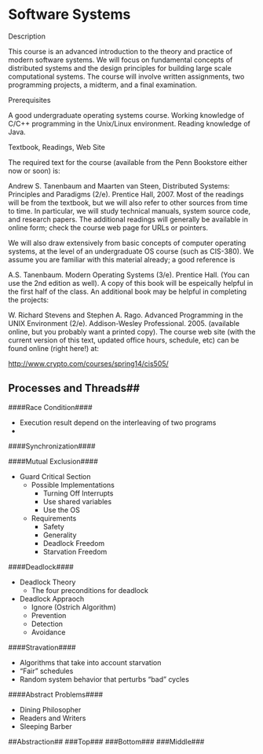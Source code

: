 Software Systems
==================

Description

This course is an advanced introduction to the theory and practice of modern software systems. We will focus on fundamental concepts of distributed systems and the design principles for building large scale computational systems. The course will involve written assignments, two programming projects, a midterm, and a final examination.

Prerequisites

A good undergraduate operating systems course. Working knowledge of C/C++ programming in the Unix/Linux environment. Reading knowledge of Java.

Textbook, Readings, Web Site

The required text for the course (available from the Penn Bookstore either now or soon) is:

Andrew S. Tanenbaum and Maarten van Steen, Distributed Systems: Principles and Paradigms (2/e). Prentice Hall, 2007.
Most of the readings will be from the textbook, but we will also refer to other sources from time to time. In particular, we will study technical manuals, system source code, and research papers. The additional readings will generally be available in online form; check the course web page for URLs or pointers.

We will also draw extensively from basic concepts of computer operating systems, at the level of an undergraduate OS course (such as CIS-380). We assume you are familiar with this material already; a good reference is

A.S. Tanenbaum. Modern Operating Systems (3/e). Prentice Hall. (You can use the 2nd edition as well).
A copy of this book will be espeically helpful in the first half of the class.
An additional book may be helpful in completing the projects:

W. Richard Stevens and Stephen A. Rago. Advanced Programming in the UNIX Environment (2/e). Addison-Wesley Professional. 2005. (available online, but you probably want a printed copy).
The course web site (with the current version of this text, updated office hours, schedule, etc) can be found online (right here!) at:

http://www.crypto.com/courses/spring14/cis505/


## Processes and Threads##

####Race Condition####
  - Execution result depend on the interleaving of two programs
  - 

####Synchronization####



####Mutual Exclusion####

- Guard Critical Section
  - Possible Implementations  
    - Turning Off Interrupts
    - Use shared variables
    - Use the OS
  - Requirements
    - Safety
    - Generality
    - Deadlock Freedom
    - Starvation Freedom

####Deadlock####
- Deadlock Theory
  - The four preconditions for deadlock
- Deadlock Appraoch
  - Ignore (Ostrich Algorithm)
  - Prevention
  - Detection
  - Avoidance


####Stravation####
- Algorithms that take into account starvation
- “Fair” schedules
- Random system behavior that perturbs “bad” cycles

####Abstract Problems####
- Dining Philosopher
- Readers and Writers
- Sleeping Barber


##Abstraction##
###Top###
###Bottom###
###Middle###
